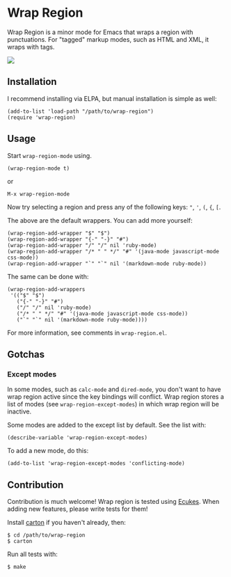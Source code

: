 # Wrap Region
Wrap Region is a minor mode for Emacs that wraps a region with
punctuations. For "tagged" markup modes, such as HTML and XML, it
wraps with tags.

[<img src="http://img.youtube.com/vi/9SWAKPF0fHE/0.jpg">](https://www.youtube.com/watch?v=9SWAKPF0fHE)

## Installation
I recommend installing via ELPA, but manual installation is simple as well:

    (add-to-list 'load-path "/path/to/wrap-region")
    (require 'wrap-region)

## Usage
Start `wrap-region-mode` using.

    (wrap-region-mode t)

or

    M-x wrap-region-mode

Now try selecting a region and press any of the following keys: `"`, `'`, `(`, `{`, `[`.

The above are the default wrappers. You can add more yourself:

    (wrap-region-add-wrapper "$" "$")
    (wrap-region-add-wrapper "{-" "-}" "#")
    (wrap-region-add-wrapper "/" "/" nil 'ruby-mode)
    (wrap-region-add-wrapper "/* " " */" "#" '(java-mode javascript-mode css-mode))
    (wrap-region-add-wrapper "`" "`" nil '(markdown-mode ruby-mode))

The same can be done with:

    (wrap-region-add-wrappers
     '(("$" "$")
       ("{-" "-}" "#")
       ("/" "/" nil 'ruby-mode)
       ("/* " " */" "#" '(java-mode javascript-mode css-mode))
       ("`" "`" nil '(markdown-mode ruby-mode))))


For more information, see comments in `wrap-region.el`.

## Gotchas

### Except modes
In some modes, such as `calc-mode` and `dired-mode`, you don't want to
have wrap region active since the key bindings will
conflict. Wrap region stores a list of modes (see
`wrap-region-except-modes`) in which wrap region will be inactive.

Some modes are added to the except list by default. See the list with:

    (describe-variable 'wrap-region-except-modes)

To add a new mode, do this:

    (add-to-list 'wrap-region-except-modes 'conflicting-mode)

## Contribution
Contribution is much welcome! Wrap region is tested using [Ecukes](http://ecukes.info). When
adding new features, please write tests for them!

Install [carton](https://github.com/rejeep/carton) if you haven't
already, then:

    $ cd /path/to/wrap-region
    $ carton

Run all tests with:

    $ make
